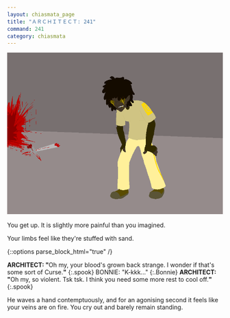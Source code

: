 ```yaml
---
layout: chiasmata_page
title: "ＡＲＣＨＩＴＥＣＴ: 241"
command: 241
category: chiasmata
---
```


![241](/chiasmata/images/narrative/239.png)

You get up. It is slightly more painful than you imagined.

Your limbs feel like they're stuffed with sand.

{::options parse_block_html="true" /}
<div class="dialogue">
<b>ARCHITECT: "</b>Oh my, your blood's grown back strange. I wonder if that's some sort of Curse.<b>"</b> 
{:.spook}
BONNIE: "K-kkk..." 
{:.Bonnie}
<b>ARCHITECT: "</b>Oh my, so violent. Tsk tsk. I think you need some more rest to cool off.<b>"</b> 
{:.spook}
</div>

He waves a hand contemptuously, and for an agonising second it feels like your veins are on fire. You cry out and barely remain standing.